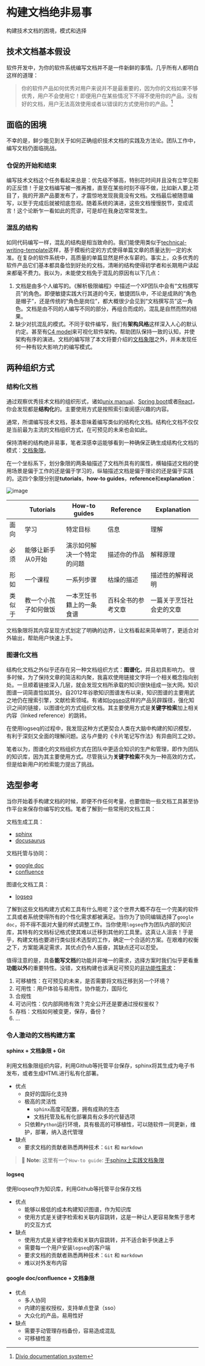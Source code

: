 # 构建文档绝非易事

构建技术文档的困境，模式和选择

## 技术文档基本假设

软件开发中，为你的软件系统编写文档并不是一件新鲜的事情。几乎所有人都明白这样的道理：

> 你的软件产品如何优秀对用户来说并不是最重要的，因为你的文档如果不够优秀，用户不会使用它！即便用户在某些情况下不得不使用你的产品，没有好的文档，用户无法高效使用或者以错误的方式使用你的产品。[^1]

## 面临的困境

不幸的是，鲜少能见到关于如何正确组织技术文档的实践及方法论。团队工作中，编写文档仍面临挑战。

### 仓促的开始和结束

编写技术文档这个任务看起来总是：优先级不够高，特别花时间并且没有立竿见影的正反馈！于是文档编写被一推再推，直至在某些时刻不得不做，比如新人要上项目了，我的开源产品要发布了，才震惊地发现我竟没有文档。文档最后被随意编写，以至于完成后就被彻底忽视。随着系统的演进，这些文档慢慢脱节，变成谎言！这个论断乍一看如此的荒谬，可是却在我身边常常发生。

### 混乱的结构

如同代码编写一样，混乱的结构是相当致命的。我们能使用类似于[technical-writing-template](https://bolajiayodeji.github.io/technical-writing-template/)这样，基于模板约定的方式使得单篇文章的质量达到一定的水准。在复杂的软件系统中，高质量的单篇显然是杯水车薪的。事实上，众多优秀的软件产品它们基本都具备恰到好处的文档，清晰的结构使得初学者和长期用户读起来都毫不费力。我以为，未能使文档免于混乱的原因有以下几点：

1. 文档是由多个人编写的。《解析极限编程》中描述一个XP团队中会有“文档撰写员”的角色。即便敏捷实践大行其道的今天，敏捷团队中，不论是成熟的“角色是帽子”，还是传统的“角色是岗位”，都大概很少会见到“文档撰写员”这一角色。文档是由不同的人编写不同的部分，再组合而成的，混乱是自然而然的结果。
2. 缺少对抗混乱的模式。不同于软件编写，我们有**架构风格**这样深入人心的默认约定。甚至有[C4 model](https://c4model.com/)来可视化软件架构，帮助团队保持一致的认知，并使架构有序的演进。文档的编写除了本文将要介绍的[文档象限](https://documentation.divio.com/)之外，并未发现任何一种有较大影响力的编写模式。

## 两种组织方式

### 结构化文档
通过观察优秀技术文档的组织形式，诸如[unix manual](https://www.bell-labs.com/usr/dmr/www/1stEdman.html)、[Spring boot](https://docs.spring.io/spring-boot/docs/current/reference/html/)或者[React](https://reactjs.org/docs/getting-started.html)，你会发现都是**结构化**的。主要使用方式是按照索引查阅感兴趣的内容。

通常，所谓编写技术文档，基本意味着编写类似的结构化文档。结构化文档不仅仅是当前最为主流的文档组织方式，在可预见的未来也会如此。

保持清晰的结构绝非易事，笔者深感幸运能够看到一种确保正确生成结构化文档的模式：[文档象限](https://documentation.divio.com/)。

在一个坐标系下，划分象限的两条轴描述了文档所具有的属性，横轴描述文档的使用场景是偏于工作的还是偏于学习的，纵轴描述文档是偏于理论的还是偏于实践的。这四个象限分别是**tutorials**，**how-to guides**，**reference**和**explanation**：

![image](https://devecor.cn/image/ad0ee909-e5bc-492b-8485-4aaccf2511a4/image.png)

|        | Tutorials            | How-to guides              | Reference          | Explanation              |
| ------ | -------------------- | -------------------------- | ------------------ | ------------------------ |
| 面向   | 学习                 | 特定目标                   | 信息               | 理解                     |
| 必须   | 能够让新手从0开始    | 演示如何解决一个特定的问题 | 描述你的作品       | 解释原理                 |
| 形如   | 一个课程             | 一系列步骤                 | 枯燥的描述         | 描述性的解释说明         |
| 类似于 | 教一个小孩子如何做饭 | 一本烹饪书籍上的一条食谱   | 百科全书的参考文章 | 一篇关于烹饪社会史的文章 |

文档象限将其内容呈现方式划定了明确的边界，让文档看起来简单明了，更适合对外输出，帮助用户快速上手。

### 图谱化文档
结构化文档之外似乎还存在另一种文档组织方式：**图谱化**，并且初具影响力。
很多时候，为了保持文章的简洁和内聚，我喜欢使用链接文字将一个相关概念指向别处。一旦顺着链接深入几层，就会发现文档所承载的知识很快组成一张大网。知识图谱一词简直恰如其分。自2012年谷歌知识图谱发布以来，知识图谱的主要用武之地仍在搜索引擎，文献检索领域。有诸如[logseq](https://logseq.com/)这样的产品另辟蹊径，强化知识之间的链接，以图谱化的方式组织文档。其主要使用方式是**关键字检索**加上相关内容（linked reference）的跳转。

在使用logseq的过程中，我发现这种方式更契合人类在大脑中构建的知识模型，有利于深刻又全面的理解问题。这与卢曼的《卡片笔记写作法》有异曲同工之妙。

笔者以为，图谱化的文档组织方式在团队中更适合知识的生产和管理，即作为团队的知识库，因为其主要使用方式。尽管我认为**关键字检索**不失为一种高效的方式，但是给新用户的检索能力提出了挑战。

## 选型参考

当你开始着手构建文档的时候，即便不作任何考量，也要借助一些文档工具甚至协作平台来保存你编写的文档。笔者了解到一些常用的文档工具：

文档生成工具：
- [sphinx](https://www.sphinx-doc.org/en/master/index.html)
- [docusaurus](https://github.com/facebook/docusaurus)

文档托管与协同：
- [google doc](https://www.google.com/docs/about/)
- [confluence](https://www.atlassian.com/software/confluence)

图谱化文档工具：
- [logseq](https://logseq.com/)

了解到这些文档构建方式和工具有什么用呢？这个世界大概不存在一个完美的软件工具或者系统使得所有的个性化需求都被满足。当你为了协同编辑选择了`google doc`，将不得不面对大量的样式调整工作。当你使用`logseq`作为团队内部的知识库，其特有的文档标记格式使其难以迁移到其他的工具里。这真让人沮丧！于是乎，构建文档也要进行类似技术选型的工作，确定一个合适的方案。在艰难的权衡之下，方案能满足需求，其优点仍令人振奋，其缺点还可以忍受。

值得注意的是，具备**能写文档**的功能并非唯一的需求，选择方案时我们似乎更看重**功能以外**的重要特性。没错，文档构建也该满足可预见的[非功能性需求](https://zh.wikipedia.org/wiki/%E9%9D%9E%E5%8A%9F%E8%83%BD%E6%80%A7%E9%9C%80%E6%B1%82)：

1. 可移植性：在可预见的未来，是否需要将文档迁移到另一个环境？
2. 可用性：用户体验与易用性，协作能力，国际化
3. 合规性
4. 可访问性：仅内部网络有效？完全公开还是要通过授权鉴权？
5. 存档：文档如何被变更，保存，备份？
6. ...

### 令人激动的文档构建方案

#### sphinx + 文档象限 + Git
利用文档象限组织内容，利用Github等托管平台保存，sphinx将其生成为电子书发布，或者生成HTML进行私有化部署。
- 优点
  - 良好的国际化支持
  - 极高的灵活性
    - `sphinx`高度可配置，拥有成熟的生态
    - 文档托管及私有化部署具有众多的代替选项
  - 只依赖`Python`运行环境，具有极高的可移植性，可以随软件一同更新，维护，部署，纳入迭代管理
- 缺点
  - 要求文档的贡献者熟悉两种技术：`Git` 和 `markdown`

> :memo: **Note:** 这里有一个`How-to guide`: [于sphinx上实践文档象限](https://devecor.cn/blog/doc/zh)

#### logseq
使用loqseq作为知识库，利用Github等托管平台保存文档
- 优点
  - 能够以极低的成本构建知识图谱，作为知识库
  - 使用方式是关键字检索和关联内容跳转，这是一种让人更容易聚焦于思考的交互方式
- 缺点
  - 使用方式是关键字检索和关联内容跳转，并不适合新手快速上手
  - 需要每一个用户安装`logseq`的客户端
  - 要求文档的贡献者熟悉两种技术：`Git` 和 `markdown`
  - 难以对外发布内容

#### google doc/confluence + 文档象限
- 优点
  - 多人协同
  - 内建的鉴权授权，支持单点登录（sso）
  - 大众化的产品，易用性好
- 缺点
  - 需要手动管理存档备份，容易造成混乱
  - 可移植性差

[^1]: [Divio documentation system](https://documentation.divio.com/introduction/)
